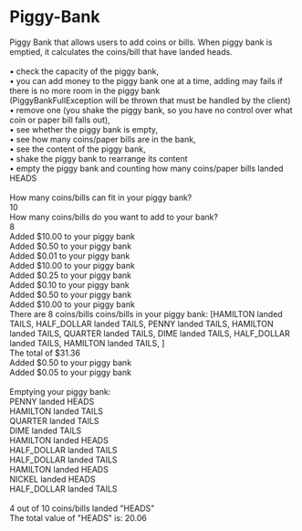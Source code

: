 # Piggy-Bank
Piggy Bank that allows users to add coins or bills. When piggy bank is emptied, it calculates the coins/bill that have landed heads. </br>
</br>
•	check the capacity of the piggy bank,</br>
•	you can add money to the piggy bank one at a time, adding may fails if there is no more room in the piggy bank</br> (PiggyBankFullException will be thrown that must be handled by the client) </br>
•	remove one (you shake the piggy bank, so you have no control over what coin or paper bill falls out), </br>
•	see whether the piggy bank is empty, </br>
•	see how many coins/paper bills are in the bank, </br>
•	see the content of the piggy bank,</br>
•	shake the piggy bank to rearrange its content</br>
•	empty the piggy bank and counting how many coins/paper bills landed HEADS</br>
</br>
How many coins/bills can fit in your piggy bank?</br>
10</br>
How many coins/bills do you want to add to your bank?</br>
8</br>
Added $10.00 to your piggy bank</br>
Added $0.50 to your piggy bank</br>
Added $0.01 to your piggy bank</br>
Added $10.00 to your piggy bank</br>
Added $0.25 to your piggy bank</br>
Added $0.10 to your piggy bank</br>
Added $0.50 to your piggy bank</br>
Added $10.00 to your piggy bank</br>
There are 8 coins/bills  coins/bills in your piggy bank: [HAMILTON landed TAILS, HALF_DOLLAR landed TAILS, PENNY landed TAILS, HAMILTON landed TAILS, QUARTER landed TAILS, DIME landed TAILS, HALF_DOLLAR landed TAILS, HAMILTON landed TAILS, ]
</br>
The total of $31.36</br>
Added $0.50 to your piggy bank</br>
Added $0.05 to your piggy bank</br>
</br>
Emptying your piggy bank: </br>
PENNY landed HEADS</br>
HAMILTON landed TAILS</br>
QUARTER landed TAILS</br>
DIME landed TAILS</br>
HAMILTON landed HEADS</br>
HALF_DOLLAR landed TAILS</br>
HALF_DOLLAR landed TAILS</br>
HAMILTON landed HEADS</br>
NICKEL landed HEADS</br>
HALF_DOLLAR landed TAILS</br>
</br>
4 out of 10 coins/bills landed "HEADS"</br>
The total value of "HEADS" is: 20.06</br>
